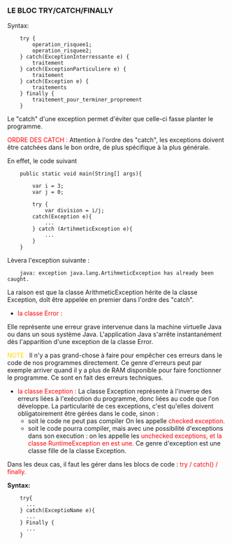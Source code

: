 ### LE BLOC TRY/CATCH/FINALLY

Syntax:

        try {
            operation_risquee1;
            operation_risquee2;
        } catch(ExceptionInterressante e) {
            traitement
        } catch(ExceptionParticuliere e) {
            traitement
        } catch(Exception e) {
            traitements
        } finally {
            traitement_pour_terminer_proprement
        }

Le "catch" d'une exception permet d'éviter que celle-ci fasse planter le programme.

<font color=red> ORDRE DES CATCH :</font>
Attention à l'ordre des "catch", les exceptions doivent être catchées dans le bon ordre, de plus spécifique à la plus générale.

En effet, le code suivant 

        public static void main(String[] args){

            var i = 3;
            var j = 0;

            try {
                var division = i/j;
            catch(Exception e){
                ...
            } catch (ArtihmeticException e){
                ...
            }
        }

Lèvera l'exception suivante :

        java: exception java.lang.ArtihmeticException has already been caught.

La raison est que la classe ArithmeticException hérite de la classe Exception, doît être appelée
en premier dans l'ordre des "catch".

- <font color=red>la classe Error : </font>

Elle représente une erreur grave intervenue dans la machine virtuelle Java ou dans un sous système Java. L'application Java s'arrête instantanément dès l'apparition d'une exception de la classe Error.

<font color=gold>NOTE : </font>
Il n'y a pas grand-chose à faire pour empêcher ces erreurs dans le code de nos programmes directement. Ce genre d'erreurs
peut par exemple arriver quand il y a plus de RAM disponible pour faire fonctionner le programme. Ce sont en fait des
erreurs techniques.

- <font color=red>la classe Exception : </font>
  La classe Exception représente à l'inverse des erreurs liées à l'exécution du programme, donc liées au code que l'on développe. La particularité de ces exceptions, c'est qu'elles doivent obligatoirement être gérées dans le code,
  sinon :
    - soit le code ne peut pas compiler On les appelle <font color=red>checked exception.</font>
    - soit le code pourra compiler, mais avec une possibilité d'exceptions dans son execution : on les appelle les <font color=red>unchecked exceptions,
      et la classe RuntimeException en est une. </font> Ce genre d'exception est une classe fille de la classe Exception.

Dans les deux cas, il faut les gérer dans les blocs de code : <font color=red> try / catch() / finally.</font>

<b>Syntax:</b>

        try{
          ...
        } catch(ExceptioName e){
          ...
        } Finally {
          ...
        }

